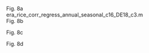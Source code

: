 Fig. 8a <br/>
era_rice_corr_regress_annual_seasonal_c16_DE18_c3.m <br/> 
Fig. 8b <br/>

Fig. 8c <br/>

Fig. 8d <br/>
